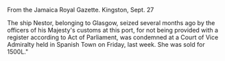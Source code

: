 From the Jamaica Royal Gazette. Kingston, Sept.  27The ship Nestor, belonging to Glasgow, seized several months ago by the officers of his Majesty's customs at this port, for not being provided with a register according to Act of Parliament, was condemned at a Court of Vice Admiralty held in Spanish Town on Friday, last week. She was sold for 1500L."